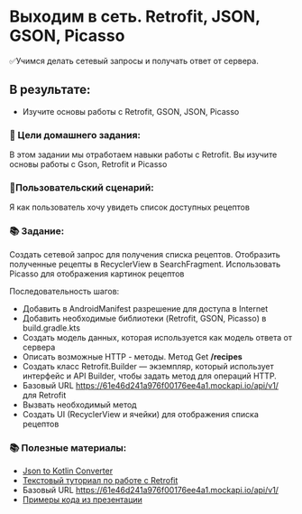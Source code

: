 # Выходим в сеть. Retrofit, JSON, GSON, Picasso
✅Учимся делать сетевый запросы и получать ответ от сервера.

## В результате:

- Изучите основы работы c Retrofit, GSON, JSON, Picasso

### 🎯 Цели домашнего задания:

В этом задании мы отработаем навыки работы с Retrofit. Вы изучите основы работы с Gson, Retrofit и Picasso

### 👨Пользовательский сценарий:

Я как пользователь хочу увидеть список доступных рецептов

### 📚 Задание:

Создать сетевой запрос для получения списка рецептов. Отобразить полученные рецепты в RecyclerView в SearchFragment. Использовать Picasso для отображения картинок рецептов

Последовательность шагов:

- Добавить в AndroidManifest разрешение для доступа в Internet
- Добавить необходимые библиотеки (Retrofit, GSON, Picasso) в build.gradle.kts
- Создать модель данных, которая используется как модель ответа от сервера
- Описать возможные HTTP - методы. Метод Get **/recipes**
- Создать класс Retrofit.Builder — экземпляр, который использует интерфейс и API Builder, чтобы задать метод для операций HTTP.
- Базовый URL https://61e46d241a976f00176ee4a1.mockapi.io/api/v1/ для Retrofit
- Вызвать необходимый метод
- Создать UI (RecyclerView и ячейки) для отображения списка рецептов

### 📚 Полезные материалы:

- [Json to Kotlin Converter](https://jsonformatter.org/json-to-kotlin)
- [Текстовый туториал по работе с Retrofit](https://androidschool.ru/courses/android-retrofit-and-gson/)
- Базовый URL https://61e46d241a976f00176ee4a1.mockapi.io/api/v1/
- [Примеры кода из презентации](https://github.com/AndroidStudentClub/NetworkExamples/tree/master)


